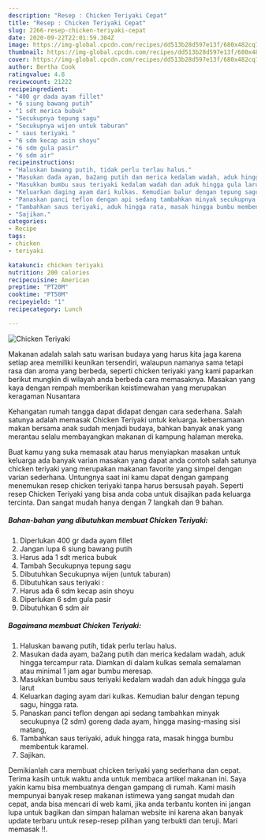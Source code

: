 ```yaml
---
description: "Resep : Chicken Teriyaki Cepat"
title: "Resep : Chicken Teriyaki Cepat"
slug: 2266-resep-chicken-teriyaki-cepat
date: 2020-09-22T22:01:59.304Z
image: https://img-global.cpcdn.com/recipes/dd513b28d597e13f/680x482cq70/chicken-teriyaki-foto-resep-utama.jpg
thumbnail: https://img-global.cpcdn.com/recipes/dd513b28d597e13f/680x482cq70/chicken-teriyaki-foto-resep-utama.jpg
cover: https://img-global.cpcdn.com/recipes/dd513b28d597e13f/680x482cq70/chicken-teriyaki-foto-resep-utama.jpg
author: Bertha Cook
ratingvalue: 4.8
reviewcount: 21222
recipeingredient:
- "400 gr dada ayam fillet"
- "6 siung bawang putih"
- "1 sdt merica bubuk"
- "Secukupnya tepung sagu"
- "Secukupnya wijen untuk taburan"
- " saus teriyaki "
- "6 sdm kecap asin shoyu"
- "6 sdm gula pasir"
- "6 sdm air"
recipeinstructions:
- "Haluskan bawang putih, tidak perlu terlau halus."
- "Masukan dada ayam, ba2ang putih dan merica kedalam wadah, aduk hingga tercampur rata. Diamkan di dalam kulkas semala semalaman atau minimal 1 jam agar bumbu meresap."
- "Masukkan bumbu saus teriyaki kedalam wadah dan aduk hingga gula larut"
- "Keluarkan daging ayam dari kulkas. Kemudian balur dengan tepung sagu, hingga rata."
- "Panaskan panci teflon dengan api sedang tambahkan minyak secukupnya (2 sdm) goreng dada ayam, hingga masing-masing sisi matang,"
- "Tambahkan saus teriyaki, aduk hingga rata, masak hingga bumbu membentuk karamel."
- "Sajikan."
categories:
- Recipe
tags:
- chicken
- teriyaki

katakunci: chicken teriyaki 
nutrition: 200 calories
recipecuisine: American
preptime: "PT20M"
cooktime: "PT50M"
recipeyield: "1"
recipecategory: Lunch

---
```



![Chicken Teriyaki](https://img-global.cpcdn.com/recipes/dd513b28d597e13f/680x482cq70/chicken-teriyaki-foto-resep-utama.jpg)

Makanan adalah salah satu warisan budaya yang harus kita jaga karena setiap area memiliki keunikan tersendiri, walaupun namanya sama tetapi rasa dan aroma yang berbeda, seperti chicken teriyaki yang kami paparkan berikut mungkin di wilayah anda berbeda cara memasaknya. Masakan yang kaya dengan rempah memberikan keistimewahan yang merupakan keragaman Nusantara



Kehangatan rumah tangga dapat didapat dengan cara sederhana. Salah satunya adalah memasak Chicken Teriyaki untuk keluarga. kebersamaan makan bersama anak sudah menjadi budaya, bahkan banyak anak yang merantau selalu membayangkan makanan di kampung halaman mereka.

Buat kamu yang suka memasak atau harus menyiapkan masakan untuk keluarga ada banyak varian masakan yang dapat anda contoh salah satunya chicken teriyaki yang merupakan makanan favorite yang simpel dengan varian sederhana. Untungnya saat ini kamu dapat dengan gampang menemukan resep chicken teriyaki tanpa harus bersusah payah.
Seperti resep Chicken Teriyaki yang bisa anda coba untuk disajikan pada keluarga tercinta. Dan sangat mudah hanya dengan 7 langkah dan 9 bahan.


<!--inarticleads1-->

##### Bahan-bahan yang dibutuhkan membuat Chicken Teriyaki:

1. Diperlukan 400 gr dada ayam fillet
1. Jangan lupa 6 siung bawang putih
1. Harus ada 1 sdt merica bubuk
1. Tambah Secukupnya tepung sagu
1. Dibutuhkan Secukupnya wijen (untuk taburan)
1. Dibutuhkan  saus teriyaki :
1. Harus ada 6 sdm kecap asin shoyu
1. Diperlukan 6 sdm gula pasir
1. Dibutuhkan 6 sdm air




<!--inarticleads2-->

##### Bagaimana membuat  Chicken Teriyaki:

1. Haluskan bawang putih, tidak perlu terlau halus.
1. Masukan dada ayam, ba2ang putih dan merica kedalam wadah, aduk hingga tercampur rata. Diamkan di dalam kulkas semala semalaman atau minimal 1 jam agar bumbu meresap.
1. Masukkan bumbu saus teriyaki kedalam wadah dan aduk hingga gula larut
1. Keluarkan daging ayam dari kulkas. Kemudian balur dengan tepung sagu, hingga rata.
1. Panaskan panci teflon dengan api sedang tambahkan minyak secukupnya (2 sdm) goreng dada ayam, hingga masing-masing sisi matang,
1. Tambahkan saus teriyaki, aduk hingga rata, masak hingga bumbu membentuk karamel.
1. Sajikan.




Demikianlah cara membuat chicken teriyaki yang sederhana dan cepat. Terima kasih untuk waktu anda untuk membaca artikel makanan ini. Saya yakin kamu bisa membuatnya dengan gampang di rumah. Kami masih mempunyai banyak resep makanan istimewa yang sangat mudah dan cepat, anda bisa mencari di web kami, jika anda terbantu konten ini jangan lupa untuk bagikan dan simpan halaman website ini karena akan banyak update terbaru untuk resep-resep pilihan yang terbukti dan teruji. Mari memasak !!. 

